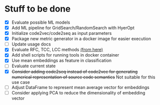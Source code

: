 # Stuff to be done

- [x] Evaluate possible ML models
- [x] Add ML pipeline for GridSearch/RandomSearch with HyerOpt
- [x] Initialize code2vec/code2seq as input parameters 
- [x] Package new metric generator in a docker image for easier execution
- [ ] Update usage docs
- [x] Evaluate RFC, TCC, LCC methods [(from here)](https://github.com/mauricioaniche/ck)
- [x] Add shell scripts for running tools in docker container
- [x] Use mean embeddings as feature in classification
- [ ] Evaluate current state
- [x] ~~Consider adding code2seq instead of code2vec for generating numerical representation of source code semantics~~ Not suitable for this use case
- [ ] Adjust DataFrame to represent mean average vector for embeddings
- [ ] Consider applying PCA to reduce the dimensionality of embedding vector 